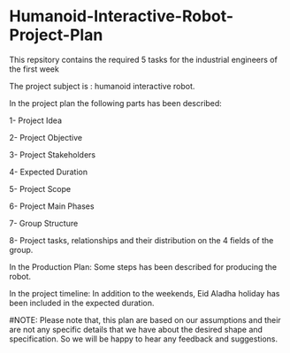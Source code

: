 # Humanoid-Interactive-Robot-Project-Plan

This repsitory contains the required 5 tasks for the industrial engineers of the first week

The project subject is : humanoid interactive robot.

In the project plan the following parts has been described:

1- Project Idea

2- Project Objective

3- Project Stakeholders

4- Expected Duration 

5- Project Scope

6- Project Main Phases 

7- Group Structure

8- Project tasks, relationships and their distribution on the 4 fields of the group.


In the Production Plan: Some steps has been described for producing the robot.


In the project timeline: In addition to the weekends, Eid Aladha holiday has been included in the expected duration.


#NOTE: Please note that, this plan are based on our assumptions and their are not any specific details that we have about the desired shape and specification. So we will be happy to hear any feedback and suggestions.
